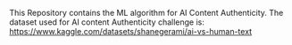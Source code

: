This Repository contains the ML algorithm for AI Content Authenticity.
The dataset used for AI content Authenticity challenge is:
https://www.kaggle.com/datasets/shanegerami/ai-vs-human-text
